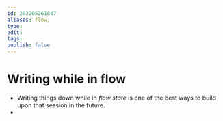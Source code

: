 ```yaml
---
id: 202205261847
aliases: flow, 
type: 
edit: 
tags: 
publish: false
---
```

# Writing while in flow

- Writing things down while in _flow state_ is one of the best ways to build upon that session in the future.
- 